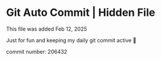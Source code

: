 # Git Auto Commit | Hidden File

This file was added Feb 12, 2025

Just for fun and keeping my daily git commit active 🤪

commit number: 206432
